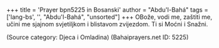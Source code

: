 +++
title = 'Prayer bpn5225 in Bosanski'
author = "Abdu'l-Bahá"
tags = ['lang-bs', '', "Abdu'l-Bahá", "unsorted"]
+++
OBože, vodi me, zaštiti me, učini me sjajnom svjetiljkom i blistavom zvijezdom. Ti si Moćni i Snažni.

(Source category: Djeca i Omladina)
(Bahaiprayers.net ID: 5225)
